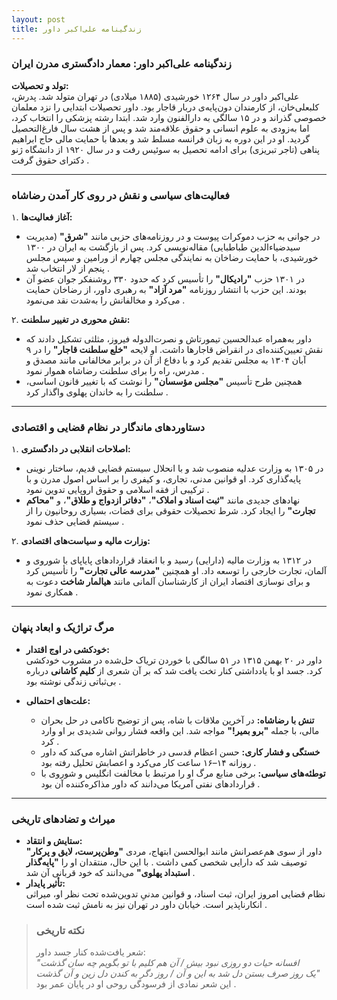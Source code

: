 ```yaml
---
layout: post
title: زندگینامه علی‌اکبر داور
---
```


### زندگینامه علی‌اکبر داور: معمار دادگستری مدرن ایران  
**تولد و تحصیلات:**  
علی‌اکبر داور در سال ۱۲۶۴ خورشیدی (۱۸۸۵ میلادی) در تهران متولد شد. پدرش، کلبعلی‌خان، از کارمندان دون‌پایه‌ی دربار قاجار بود. داور تحصیلات ابتدایی را نزد معلمان خصوصی گذراند و در ۱۵ سالگی به دارالفنون وارد شد. ابتدا رشته پزشکی را انتخاب کرد، اما به‌زودی به علوم انسانی و حقوق علاقه‌مند شد و پس از هشت سال فارغ‌التحصیل گردید. او در این دوره به زبان فرانسه مسلط شد و بعدها با حمایت مالی حاج ابراهیم پناهی (تاجر تبریزی) برای ادامه تحصیل به سوئیس رفت و در سال ۱۹۲۰ از دانشگاه ژنو دکترای حقوق گرفت .  

---

### **فعالیت‌های سیاسی و نقش در روی کار آمدن رضاشاه**  
۱. **آغاز فعالیت‌ها:**  
   - در جوانی به حزب دموکرات پیوست و در روزنامه‌های حزبی مانند **"شرق"** (مدیریت سیدضیاءالدین طباطبایی) مقاله‌نویسی کرد. پس از بازگشت به ایران در ۱۳۰۰ خورشیدی، با حمایت رضاخان به نمایندگی مجلس چهارم از ورامین و سپس مجلس پنجم از لار انتخاب شد .  
   - در ۱۳۰۱ حزب **"رادیکال"** را تأسیس کرد که حدود ۳۳۰ روشنفکر جوان عضو آن بودند. این حزب با انتشار روزنامه **"مرد آزاد"** به رهبری داور، از رضاخان حمایت می‌کرد و مخالفانش را به‌شدت نقد می‌نمود .  

۲. **نقش محوری در تغییر سلطنت:**  
   - داور به‌همراه عبدالحسین تیمورتاش و نصرت‌الدوله فیروز، مثلثی تشکیل دادند که نقش تعیین‌کننده‌ای در انقراض قاجارها داشت. او لایحه **"خلع سلطنت قاجار"** را در ۹ آبان ۱۳۰۴ به مجلس تقدیم کرد و با دفاع از آن در برابر مخالفانی مانند مصدق و مدرس، راه را برای سلطنت رضاشاه هموار نمود .  
   - همچنین طرح تأسیس **"مجلس مؤسسان"** را نوشت که با تغییر قانون اساسی، سلطنت را به خاندان پهلوی واگذار کرد .  

---

### **دستاوردهای ماندگار در نظام قضایی و اقتصادی**  
۱. **اصلاحات انقلابی در دادگستری:**  
   - در ۱۳۰۵ به وزارت عدلیه منصوب شد و با انحلال سیستم قضایی قدیم، ساختار نوینی پایه‌گذاری کرد. او قوانین مدنی، تجاری، و کیفری را بر اساس اصول مدرن و با ترکیبی از فقه اسلامی و حقوق اروپایی تدوین نمود .  
   - نهادهای جدیدی مانند **"ثبت اسناد و املاک"**، **"دفاتر ازدواج و طلاق"**، و **"محاکم تجارت"** را ایجاد کرد. شرط تحصیلات حقوقی برای قضات، بسیاری روحانیون را از سیستم قضایی حذف نمود .  

۲. **وزارت مالیه و سیاست‌های اقتصادی:**  
   - در ۱۳۱۲ به وزارت مالیه (دارایی) رسید و با انعقاد قراردادهای پایاپای با شوروی و آلمان، تجارت خارجی را توسعه داد. او همچنین **"مدرسه عالی تجارت"** را تأسیس کرد و برای نوسازی اقتصاد ایران از کارشناسان آلمانی مانند **هیالمار شاخت** دعوت به همکاری نمود .  

---

### **مرگ تراژیک و ابعاد پنهان**  
- **خودکشی در اوج اقتدار:**  
  داور در ۲۰ بهمن ۱۳۱۵ در ۵۱ سالگی با خوردن تریاک حل‌شده در مشروب خودکشی کرد. جسد او با یادداشتی کنار تخت یافت شد که بر آن شعری از **کلیم کاشانی** درباره بی‌ثباتی زندگی نوشته بود .  

- **علت‌های احتمالی:**  
  - **تنش با رضاشاه:** در آخرین ملاقات با شاه، پس از توضیح ناکامی در حل بحران مالی، با جمله **"برو بمیر!"** مواجه شد. این واقعه فشار روانی شدیدی بر او وارد کرد .  
  - **خستگی و فشار کاری:** حسن اعظام قدسی در خاطراتش اشاره می‌کند که داور روزانه ۱۴–۱۶ ساعت کار می‌کرد و اعصابش تحلیل رفته بود .  
  - **توطئه‌های سیاسی:** برخی منابع مرگ او را مرتبط با مخالفت انگلیس و شوروی با قراردادهای نفتی آمریکا می‌دانند که داور مذاکره‌کننده آن بود .  

---

### **میراث و تضادهای تاریخی**  
- **ستایش و انتقاد:**  
  داور از سوی هم‌عصرانش مانند ابوالحسن ابتهاج، مردی **"وطن‌پرست، لایق و پرکار"** توصیف شد که دارایی شخصی کمی داشت . با این حال، منتقدان او را **"پایه‌گذار استبداد پهلوی"** می‌دانند که خود قربانی آن شد .  
- **تأثیر پایدار:**  
  نظام قضایی امروز ایران، ثبت اسناد، و قوانین مدنیِ تدوین‌شده تحت نظر او، میراثی انکارناپذیر است. خیابان داور در تهران نیز به نامش ثبت شده است .  

> ### نکته تاریخی  
> شعر یافت‌شده کنار جسد داور:  
> *"افسانه حیات دو روزی نبود بیش / آن هم کلیم با تو بگویم چه سان گذشت*  
> *یک روز صرف بستن دل شد به این و آن / روز دگر به کندن دل زین و آن گذشت"*  
> این شعر نمادی از فرسودگی روحی او در پایان عمر بود .
